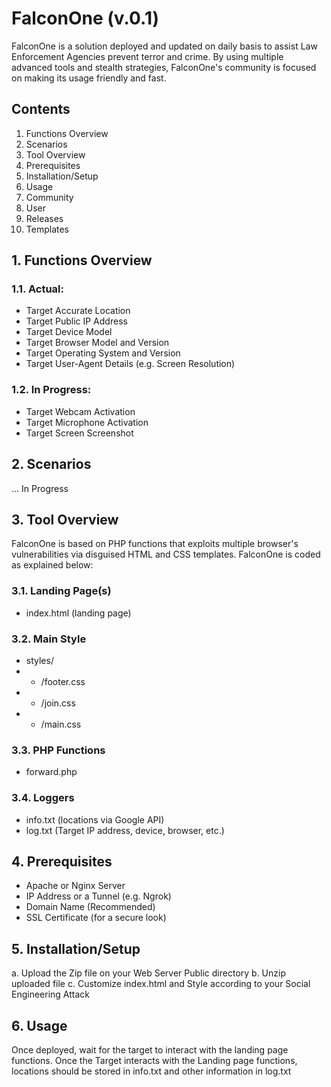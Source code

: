 # FalconOne (v.0.1)

FalconOne is a solution deployed and updated on daily basis to assist Law Enforcement Agencies prevent terror and crime. By using multiple advanced tools and stealth strategies, FalconOne's community is focused on making its usage friendly and fast.

## Contents

1. Functions Overview
2. Scenarios
3. Tool Overview
4. Prerequisites
5. Installation/Setup
6. Usage
7. Community
8. User
9. Releases
10. Templates


## 1. Functions Overview

### 1.1. Actual:

- Target Accurate Location
- Target Public IP Address
- Target Device Model
- Target Browser Model and Version
- Target Operating System and Version
- Target User-Agent Details (e.g. Screen Resolution)

### 1.2. In Progress:

- Target Webcam Activation
- Target Microphone Activation
- Target Screen Screenshot


## 2. Scenarios

... In Progress


## 3. Tool Overview

FalconOne is based on PHP functions that exploits multiple browser's vulnerabilities via disguised HTML and CSS templates.
FalconOne is coded as explained below:

### 3.1. Landing Page(s)

- index.html (landing page)

### 3.2. Main Style

- styles/
- - /footer.css
- - /join.css
- - /main.css

### 3.3. PHP Functions

- forward.php

### 3.4. Loggers

- info.txt (locations via Google API)
- log.txt (Target IP address, device, browser, etc.)


## 4. Prerequisites

- Apache or Nginx Server
- IP Address or a Tunnel (e.g. Ngrok)
- Domain Name (Recommended)
- SSL Certificate (for a secure look)


## 5. Installation/Setup

a. Upload the Zip file on your Web Server Public directory
b. Unzip uploaded file
c. Customize index.html and Style according to your Social Engineering Attack


## 6. Usage

Once deployed, wait for the target to interact with the landing page functions.
Once the Target interacts with the Landing page functions, locations should be stored in info.txt and other information in log.txt

